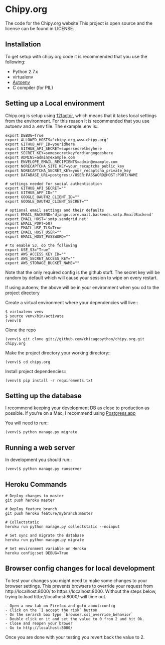 # Chipy.org

The code for the Chipy.org website
This project is open source and the license can be found in LICENSE.

## Installation

To get setup with chipy.org code it is recommended that you use the following:

* Python 2.7.x
* virtualenv
* [Autoenv](https://github.com/kennethreitz/autoenv)
* C compiler (for PIL)

## Setting up a Local environment

Chipy.org is setup using [12factor](http://12factor.net), which means that it takes local settings from the environment. For this reason it is recommended that you use autoenv and a .env file. The example .env is::

    export DEBUG=True
    export ALLOWED_HOSTS="chipy.org,www.chipy.org"
    export GITHUB_APP_ID=youridhere
    export GITHUB_API_SECRET=supersecretkeyhere
    export SECRET_KEY=somesecretkeyfordjangogoeshere
    export ADMINS=admin@example.com
    export ENVELOPE_EMAIL_RECIPIENTS=admin@example.com
    export NORECAPTCHA_SITE_KEY=your_recaptcha_public_key
    export NORECAPTCHA_SECRET_KEY=your_recaptcha_private_key
    export DATABASE_URL=postgres://USER:PASSWORD@HOST:PORT/NAME

    # settings needed for social authentication
    export GITHUB_API_SECRET=""
    export GITHUB_APP_ID=""
    export GOOGLE_OAUTH2_CLIENT_ID=""
    export GOOGLE_OAUTH2_CLIENT_SECRET=""

    # optional email settings and their defaults
    export EMAIL_BACKEND='django.core.mail.backends.smtp.EmailBackend'
    export EMAIL_HOST='smtp.sendgrid.net'
    export EMAIL_PORT=587
    export EMAIL_USE_TLS=True
    export EMAIL_HOST_USER=""
    export EMAIL_HOST_PASSWORD=""

    # to enable S3, do the following
    export USE_S3="True"
    export AWS_ACCESS_KEY_ID=""
    export AWS_SECRET_ACCESS_KEY=""
    export AWS_STORAGE_BUCKET_NAME=""

Note that the only required config is the github stuff. The secret key will be random by default which will cause your session to wipe on every restart.

If using autoenv, the above will be in your environment when you cd to the project directory

Create a virtual environment where your dependencies will live::

    $ virtualenv venv
    $ source venv/bin/activate
    (venv)$

Clone the repo

    (venv)$ git clone git://github.com/chicagopython/chipy.org.git chipy.org

Make the project directory your working directory::

    (venv)$ cd chipy.org

Install project dependencies::

    (venv)$ pip install -r requirements.txt

## Setting up the database

I recommend keeping your development DB as close to production as possible. If you're on a Mac, I recommend using [Postgress.app](http://postgresapp.com)

You will need to run::

    (venv)$ python manage.py migrate

## Running a web server

In development you should run::

    (venv)$ python manage.py runserver

## Heroku Commands

    # Deploy changes to master
    git push heroku master

    # Deploy feature branch  
    git push heroku feature/mybranch:master

    # Collectstatic
    heroku run python manage.py collectstatic --noinput

    # Set sync and migrate the database
    heroku run python manage.py migrate

    # Set environment variable on Heroku
    heroku config:set DEBUG=True

## Browser config changes for local development

To test your changes you might need to make some changes to your browser 
settings. This prevents browsers to override your request from 
http://localhost:8000/ to https://localhost:8000.
Without the steps below, trying to load http://localhost:8000/ will time out.

    - Open a new tab on Firefox and goto about:config
    - Click on the `I accept the risk` button
    - On the serarch box type `browser.ssl_override_behavior`
    - Double click on it and set the value to 0 from 2 and hit Ok.
    - Close and reopen your brower
    - Go to http://localhost:8000/

Once you are done with your testing you revert back the value to 2.
